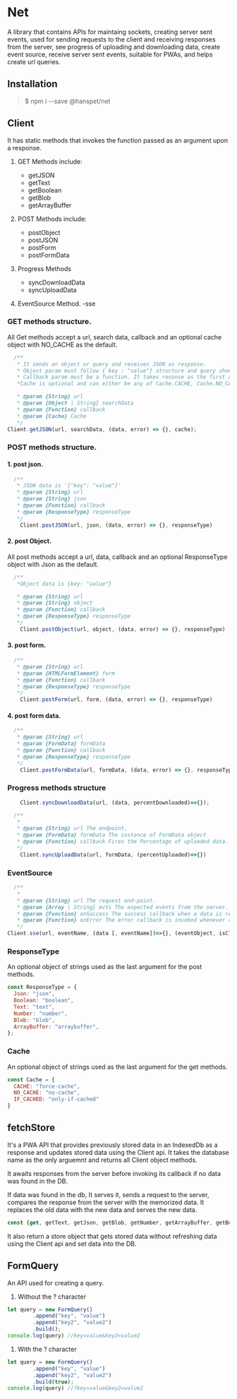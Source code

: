 # Net
A library that contains APIs for maintaing sockets, creating server sent events, used for sending requests to the client and receiving responses from the server, see progress of uploading and downloading data, create event source, receive server sent events, suitable for PWAs, and helps create url queries.

## Installation

> $ npm i --save @hanspet/net


## Client
It has static methods that invokes the function passed as an argument upon a response.

1. GET Methods include:

   - getJSON
   - getText
   - getBoolean
   - getBlob
   - getArrayBuffer

2. POST Methods include:

   - postObject
   - postJSON
   - postForm
   - postFormData

3. Progress Methods

   - syncDownloadData
   - syncUploadData

4. EventSource Method.
   -sse

### GET methods structure.
All Get methods accept a url, search data, callback and an optional cache object with NO_CACHE as the default.
```javascript
  /**
   * It sends an object or query and receives JSON as response.
   * Object param must follow { key : "value"} structure and query should be key=value.
   * Callback param must be a function. It takes resonse as the first argument and error as the second argument.
   *Cache is optional and can either be any of Cache.CACHE, Cache.NO_CACHE or Cache.IF_CACHED

   * @param {String} url
   * @param {Object | String} searchData
   * @param {Function} callback
   * @param {Cache} Cache
   */
Client.getJSON(url, searchData, (data, error) => {}, cache);
```

### POST methods structure.

#### 1. post json.
```javascript
  /**
   * JSON data is '{"key": "value"}'
   * @param {String} url
   * @param {String} json
   * @param {Function} callback
   * @param {ResponseType} responseType
   */
    Client.postJSON(url, json, (data, error) => {}, responseType)
```

#### 2. post Object.
All post methods accept a url, data, callback and an optional ResponseType object with Json as the default.
```javascript
  /**
   *Object data is {key: "value"}

   * @param {String} url
   * @param {String} object
   * @param {Function} callback
   * @param {ResponseType} responseType
   */
    Client.postObject(url, object, (data, error) => {}, responseType)
```
#### 3. post form.
```javascript
  /**
   * @param {String} url
   * @param {HTMLFormElement} form
   * @param {Function} callback
   * @param {ResponseType} responseType
   */
    Client.postForm(url, form, (data, error) => {}, responseType)
```

#### 4. post form data.
```javascript
  /**
   * @param {String} url
   * @param {FormData} formData
   * @param {Function} callback
   * @param {ResponseType} responseType
   */
    Client.postFormData(url, formData, (data, error) => {}, responseType)
```

### Progress methods structure
```javascript
    Client.syncDownloadData(url, (data, percentDownloaded)=>{});

  /**
   * 
   * @param {String} url The endpoint.
   * @param {FormData} formData The instance of FormData object
   * @param {Function} callback Fires the Percentage of uploaded data.
   */
    Client.syncUploadData(url, formData, (percentUploaded)=>{})
```

### EventSource

```javascript
  /**
   * 
   * @param {String} url The request end-point.
   * @param {Array | String} evts The expected events from the server. It could be a string of array or string. To use the default event pass a null.
   * @param {Function} onSuccess The success callback when a data is received from the server. It takes a second parameter of the event name if a custom event was specified.
   * @param {Function} onError The error callback is invoked whenever connection drops or an error occured and it takes the instance of the object and a boolean as the second argument to determine if stream is closed. 
   */
Client.sse(url, eventName, (data [, eventName])=>{}, (eventObject, isClosed)=>{})
```

### ResponseType
An optional object of strings used as the last argument for the post methods.

```javascript
const ResponseType = {
  Json: "json",
  Boolean: "boolean",
  Text: "text",
  Number: "number",
  Blob: "blob",
  ArrayBuffer: "arraybuffer",
};
```

### Cache
An optional object of strings used as the last argument for the get methods. 
```javascript
const Cache = {
  CACHE: "force-cache",
  NO_CACHE: "no-cache",
  IF_CACHED: "only-if-cached"
}
```

## fetchStore

 It's a PWA API that provides previously stored data in an IndexedDb as a response and updates stored data using the Client api.
 It takes the database name as the only arguemnt and returns all Client object methods.

 It awaits responses from the server before invoking its callback if no data was found in the DB.

 If data was found in the db, It serves it, sends a request to the server, compares the response from the server with the memorized data. It replaces the old data with the new data and serves the new data.


 ```javascript
 const {get, getText, getJson, getBlob, getNumber, getArrayBuffer, getBoolean, store} = fetchStore(databaseName);
```

 It also return a store object that gets stored data without refreshing data using the Client api and set data into the DB.

## FormQuery
An API used for creating a query.

1. Without the ? character
```javascript
let query = new FormQuery()
        .append("key", "value")
        .append("key2", "value2")
        .build();
console.log(query) //key=value&key2=value2
```

1. With the ? character
```javascript
let query = new FormQuery()
        .append("key", "value")
        .append("key2", "value2")
        .build(true);
console.log(query) //?key=value&key2=value2

```
